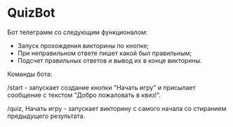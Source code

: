 # QuizBot
Бот телеграмм со следующим функционалом:
- Запуск прохождения викторины по кнопке;
- При неправильном ответе пишет какой был правильным;
- Подсчет правильных ответов и вывод их в конце викторины.

Команды бота:

/start - запускает создание кнопки "Начать игру" и присылает сообщение с текстом "Добро пожаловать в квиз!".

/quiz, Начать игру - запускает викторину с самого начала со стиранием предыдущего результата.